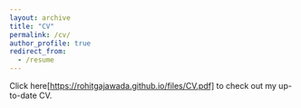 ```yaml
---
layout: archive
title: "CV"
permalink: /cv/
author_profile: true
redirect_from:
  - /resume
---
```


Click here[https://rohitgajawada.github.io/files/CV.pdf] to check out my up-to-date CV.
